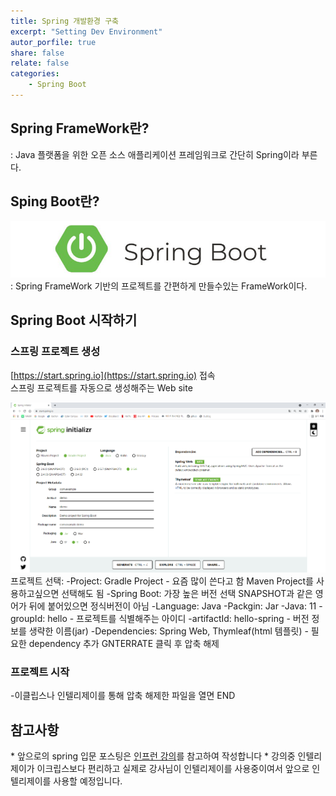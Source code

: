 ```yaml
---
title: Spring 개발환경 구축
excerpt: "Setting Dev Environment"
autor_porfile: true
share: false
relate: false
categories:
    - Spring Boot
---
```

## Spring FrameWork란?
: Java 플랫폼을 위한 오픈 소스 애플리케이션 프레임워크로 간단히 Spring이라 부른다.


## Sping Boot란?
<div><img src = "../../assets/images/springLogo.png"/></div>
: Spring FrameWork 기반의 프로젝트를 간편하게 만들수있는 FrameWork이다.

## Spring Boot 시작하기
### 스프링 프로젝트 생성
[https://start.spring.io](https://start.spring.io) 접속  
스프링 프로젝트를 자동으로 생성해주는 Web site  

<div><img src = "../../assets/images/startSpringBoot.png"/></div>
프로젝트 선택:  
-Project: Gradle Project - 요즘 많이 쓴다고 함   
 Maven Project를 사용하고싶으면 선택해도 됨  
-Spring Boot: 가장 높은 버전 선택  
 SNAPSHOT과 같은 영어가 뒤에 붙어있으면 정식버전이 아님  
-Language: Java  
-Packgin: Jar  
-Java: 11  
-groupId: hello - 프로젝트를 식별해주는 아이디  
-artifactId: hello-spring - 버전 정보를 생략한 이름(jar)  
-Dependencies: Spring Web, Thymleaf(html 템플릿) - 필요한 dependency 추가
GNTERRATE 클릭 후 압축 해제 

### 프로젝트 시작
-이클립스나 인텔리제이를 통해 압축 해제한 파일을 열면 END  

## 참고사항
&#42; 앞으로의 spring 입문 포스팅은 [인프런 강의](https://www.inflearn.com/roadmaps/373)를 참고하여 작성합니다 
&#42; 강의중 인텔리제이가 이크립스보다 편리하고 실제로 강사님이 인텔리제이를 사용중이여서 앞으로 인텔리제이를 사용할 예정입니다. 


